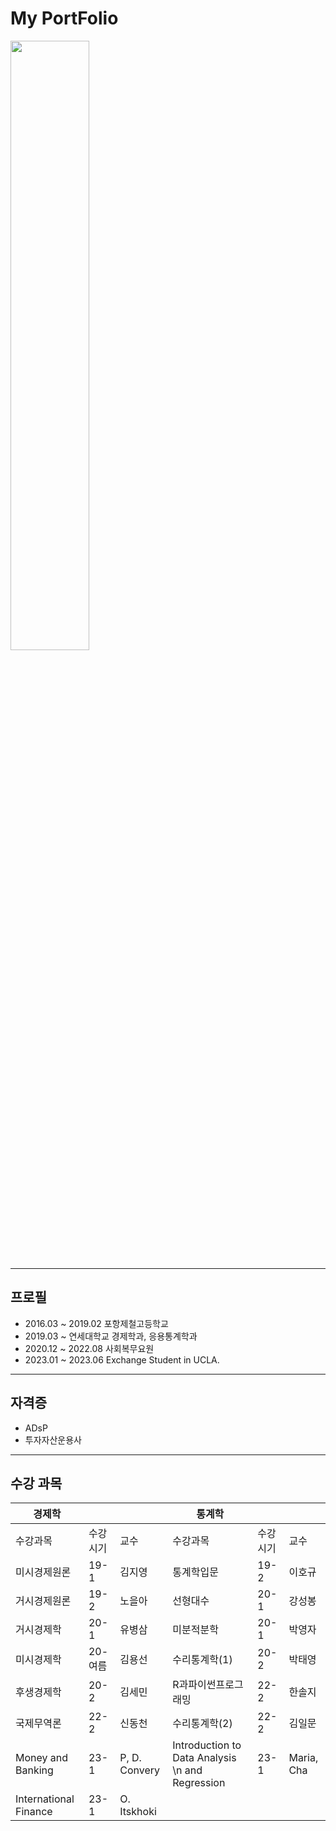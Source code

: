 # My PortFolio

<img src="https://user-images.githubusercontent.com/123232681/215372135-8bb0bdc4-b332-403c-a63f-ee477a556daf.png" width="50%" height="50%">

---

## 프로필

* 2016.03 ~ 2019.02 포항제철고등학교  
* 2019.03 ~ 연세대학교 경제학과, 응용통계학과  
* 2020.12 ~ 2022.08 사회복무요원  
* 2023.01 ~ 2023.06 Exchange Student in UCLA.

---

## 자격증

* ADsP
* 투자자산운용사

---

## 수강 과목

| 경제학    |        |     | 통계학   |         |     |
| ------- | ------ | --- | ------- | ------- | --- |
| 수강과목 | 수강시기 | 교수 | 수강과목 | 수강시기 | 교수 |
| 미시경제원론 | 19-1 | 김지영 | 통계학입문 | 19-2 | 이호규 | 
| 거시경제원론 | 19-2 | 노을아 | 선형대수 | 20-1 | 강성봉 | 
| 거시경제학 | 20-1 | 유병삼 | 미분적분학 | 20-1 | 박영자 | 
| 미시경제학 | 20-여름 | 김용선 | 수리통계학(1) | 20-2 | 박태영 |
| 후생경제학 | 20-2 | 김세민 | R과파이썬프로그래밍 | 22-2 | 한솔지 |
| 국제무역론 | 22-2 | 신동천 | 수리통계학(2) | 22-2 | 김일문 |
| Money and Banking | 23-1 | P, D. Convery | Introduction to Data Analysis \n and Regression | 23-1 | Maria, Cha |
| International Finance | 23-1 | O. Itskhoki | 





